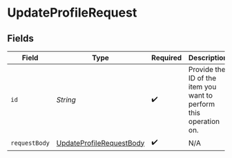 # UpdateProfileRequest


## Fields

| Field                                                                           | Type                                                                            | Required                                                                        | Description                                                                     |
| ------------------------------------------------------------------------------- | ------------------------------------------------------------------------------- | ------------------------------------------------------------------------------- | ------------------------------------------------------------------------------- |
| `id`                                                                            | *String*                                                                        | :heavy_check_mark:                                                              | Provide the ID of the item you want to perform this operation on.               |
| `requestBody`                                                                   | [UpdateProfileRequestBody](../../models/operations/UpdateProfileRequestBody.md) | :heavy_check_mark:                                                              | N/A                                                                             |